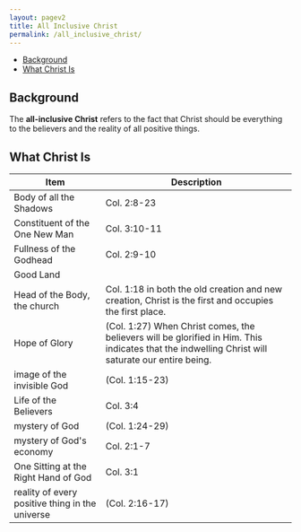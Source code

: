 ```yaml
---
layout: pagev2
title: All Inclusive Christ
permalink: /all_inclusive_christ/
---
```

- [Background](#background)
- [What Christ Is](#what-christ-is)

## Background

The **all-inclusive Christ** refers to the fact that Christ should be everything to the believers and the reality of all positive things.

## What Christ Is

| Item | Description |
| --- | --- |
| Body of all the Shadows | Col. 2:8-23 |
| Constituent of the One New Man | Col. 3:10-11 |
| Fullness of the Godhead | Col. 2:9-10 |
| Good Land | |
| Head of the Body, the church | Col. 1:18 in both the old creation and new creation, Christ is the first and occupies the first place. |
| Hope of Glory | (Col. 1:27) When Christ comes, the believers will be glorified in Him. This indicates that the indwelling Christ will saturate our entire being. |
| image of the invisible God | (Col. 1:15-23) |
| Life of the Believers | Col. 3:4 |
| mystery of God | (Col. 1:24-29) |
| mystery of God's economy | Col. 2:1-7 |
| One Sitting at the Right Hand of God | Col. 3:1 |
| reality of every positive thing in the universe | (Col. 2:16-17) |